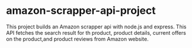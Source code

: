# amazon-scrapper-api-project

This project builds an Amazon scrapper api with node.js and express. This API fetches the search result for th product, product details, current offers on the product,and product reviews from Amazon website.
